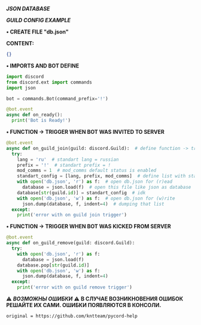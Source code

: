 ***JSON DATABASE***

***GUILD CONFIG EXAMPLE***

**• CREATE FILE "db.json"**

**CONTENT:**

```json
{}
```

**• IMPORTS AND BOT DEFINE**

```py
import discord
from discord.ext import commands
import json

bot = commands.Bot(command_prefix='!')

@bot.event
async def on_ready():
  print('Bot is Ready!')
```

**• FUNCTION -> TRIGGER WHEN BOT WAS INVITED TO SERVER**

```py
@bot.event
async def on_guild_join(guild: discord.Guild):  # define function -> trigger when bot was invited to guild
  try:
    lang = 'ru'  # standart lang = russian
    prefix = '!'  # standart prefix = !
    mod_comms = 1  # mod_comms default status is enabled
    standart_config = [lang, prefix, mod_comms]  # define list with standart config
    with open('db.json', 'r') as f:  # open db.json for (r)ead
      database = json.load(f)  # open this file like json as database
    database[str(guild.id)] = standart_config  # idk
    with open('db.json', 'w') as f:  # open db.json for (w)rite
      json.dump(database, f, indent=4)  # dumping that list
  except:
    print('error with on guild join trigger')
```

**• FUNCTION -> TRIGGER WHEN BOT WAS KICKED FROM SERVER**

```py
@bot.event
async def on_guild_remove(guild: discord.Guild):
  try:
    with open('db.json', 'r') as f:
      database = json.load(f)
    database.pop[str(guild.id)]
    with open('db.json', 'w') as f:
      json.dump(database, f, indent=4)
  except:
    print('error with on guild remove trigger')
```

⚠️ ***ВОЗМОЖНЫ ОШИБКИ*** ⚠️
**В СЛУЧАЕ ВОЗНИКНОВЕНИЯ ОШИБОК РЕШАЙТЕ ИХ САМИ. ОШИБКИ ПОЯВЛЯЮТСЯ В КОНСОЛИ.**

```
original = https://github.com/kntteam/pycord-help
```